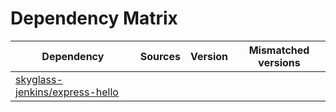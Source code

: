 # Dependency Matrix

Dependency | Sources | Version | Mismatched versions
---------- | ------- | ------- | -------------------
[skyglass-jenkins/express-hello](https://github.com/skyglass-jenkins/express-hello.git) |  | []() | 
